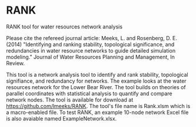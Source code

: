 RANK
====

RANK tool for water resources network analysis

Please cite the refereed journal article:  Meeks, L. and Rosenberg, D. E. (2014) "Identifying and ranking stability, topological significance, and redundancies in water resource networks to guide detailed simulation modeling." Journal of Water Resources Planning and Management, In Review.

This tool is a network analysis tool to identify and rank stability, topological signifiance, and redundancy for networks. The example looks at the water resources network for the Lower Bear River. The tool builds on theories of parallel coordinates with statistical analysis to quantify and compare network nodes. The tool is available for download at https://github.com/lmeeks/RANK. The tool's file name is Rank.xlsm which is a macro-enabled file. To test RANK, an example 10-node network Excel file is also avaiable named ExampleNetwork.xlsx.


